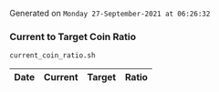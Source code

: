 Generated on `Monday 27-September-2021 at 06:26:32`

### Current to Target Coin Ratio
`current_coin_ratio.sh`

Date|Current|Target|Ratio
---|---|---|---
